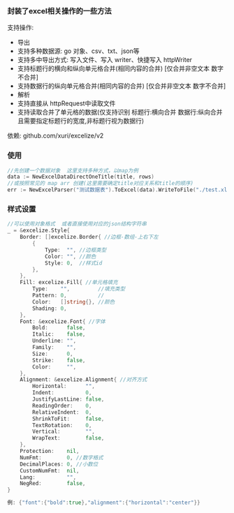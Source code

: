 ### 封装了excel相关操作的一些方法

支持操作:

* 导出
* 支持多种数据源: go 对象、csv、txt、json等
* 支持多中导出方式: 写入文件、写入 writer、快捷写入 httpWriter
* 支持标题行的横向和纵向单元格合并(相同内容的合并) [仅合并非空文本 数字不合并]
* 支持数据行的纵向单元格合并(相同内容的合并) [仅合并非空文本 数字不合并]
* 解析
* 支持直接从 httpRequest中读取文件
* 支持读取合并了单元格的数据(仅支持识别 标题行:横向合并 数据行:纵向合并 且需要指定标题行的宽度,非标题行视为数据行)

依赖:
github.com/xuri/excelize/v2

### 使用
```go
//先创建一个数据对象  这里支持多种方式，以map为例
data := NewExcelDataDirectOneTitle(title, rows)
//或按照常见的 map arr 创建(这里需要确定title对应关系和title的顺序)
err := NewExcelParser("测试数据表").ToExcel(data).WriteToFile("./test.xlsx")
```

### 样式设置
```go
//可以使用对象格式  或者直接使用对应的json结构字符串
_ = &excelize.Style{
    Border: []excelize.Border{ //边框-数组-上右下左
        {
            Type:  "", //边框类型
            Color: "", //颜色
            Style: 0,  //样式id
        },
    },
    Fill: excelize.Fill{ //单元格填充
        Type:    "",         //填充类型
        Pattern: 0,          //
        Color:   []string{}, //颜色
        Shading: 0,
    },
    Font: &excelize.Font{ //字体
        Bold:      false,
        Italic:    false,
        Underline: "",
        Family:    "",
        Size:      0,
        Strike:    false,
        Color:     "",
    },
    Alignment: &excelize.Alignment{ //对齐方式
        Horizontal:      "",
        Indent:          0,
        JustifyLastLine: false,
        ReadingOrder:    0,
        RelativeIndent:  0,
        ShrinkToFit:     false,
        TextRotation:    0,
        Vertical:        "",
        WrapText:        false,
    },
    Protection:    nil,
    NumFmt:        0, //数字格式
    DecimalPlaces: 0, //小数位
    CustomNumFmt:  nil,
    Lang:          "",
    NegRed:        false,
}

例: {"font":{"bold":true},"alignment":{"horizontal":"center"}}
```
